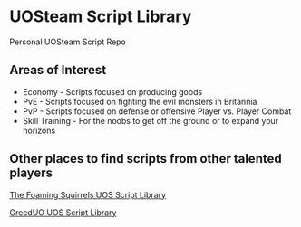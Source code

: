 # UOSteam Script Library
Personal UOSteam Script Repo

## Areas of Interest
  * Economy - Scripts focused on producing goods
  * PvE - Scripts focused on fighting the evil monsters in Britannia
  * PvP - Scripts focused on defense or offensive Player vs. Player Combat
  * Skill Training - For the noobs to get off the ground or to expand your horizons

## Other places to find scripts from other talented players

[The Foaming Squirrels UOS Script Library](http://dfiexperience.wix.com/foamingsquirrels#!steam/c24dh "TFS UOS Script Library")

[GreedUO UOS Script Library](http://greeduo.wix.com/uomacro#!macros-for-uosteam/c1kh5 "GreedUO UOS Script Library")
